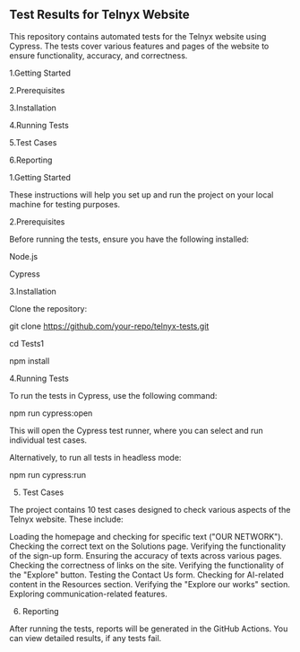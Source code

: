 ## Test Results for Telnyx Website

This repository contains automated tests for the Telnyx website using Cypress. The tests cover various features and pages of the website to ensure functionality, accuracy, and correctness.

1.Getting Started

2.Prerequisites

3.Installation

4.Running Tests

5.Test Cases

6.Reporting

1.Getting Started

These instructions will help you set up and run the project on your local machine for testing purposes.

2.Prerequisites

Before running the tests, ensure you have the following installed:

Node.js

Cypress

3.Installation

Clone the repository:

git clone https://github.com/your-repo/telnyx-tests.git

cd Tests1

npm install

4.Running Tests

To run the tests in Cypress, use the following command:

npm run cypress:open

This will open the Cypress test runner, where you can select and run individual test cases.

Alternatively, to run all tests in headless mode:

npm run cypress:run

5. Test Cases
   
The project contains 10 test cases designed to check various aspects of the Telnyx website. These include:

Loading the homepage and checking for specific text ("OUR NETWORK").
Checking the correct text on the Solutions page.
Verifying the functionality of the sign-up form.
Ensuring the accuracy of texts across various pages.
Checking the correctness of links on the site.
Verifying the functionality of the "Explore" button.
Testing the Contact Us form.
Checking for AI-related content in the Resources section.
Verifying the "Explore our works" section.
Exploring communication-related features.

6. Reporting
   
After running the tests, reports will be generated in the GitHub Actions. You can view detailed results, if any tests fail.
